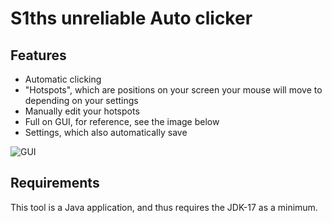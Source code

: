 # S1ths unreliable Auto clicker

## Features
 - Automatic clicking
 - "Hotspots", which are positions on your screen your mouse will move to depending on your settings
 - Manually edit your hotspots
 - Full on GUI, for reference, see the image below
 - Settings, which also automatically save
 
 ![GUI](https://user-images.githubusercontent.com/62566066/217592080-036c7401-7aef-4340-82f4-af4ae78d042f.png)

## Requirements
This tool is a Java application, and thus requires the JDK-17 as a minimum.
